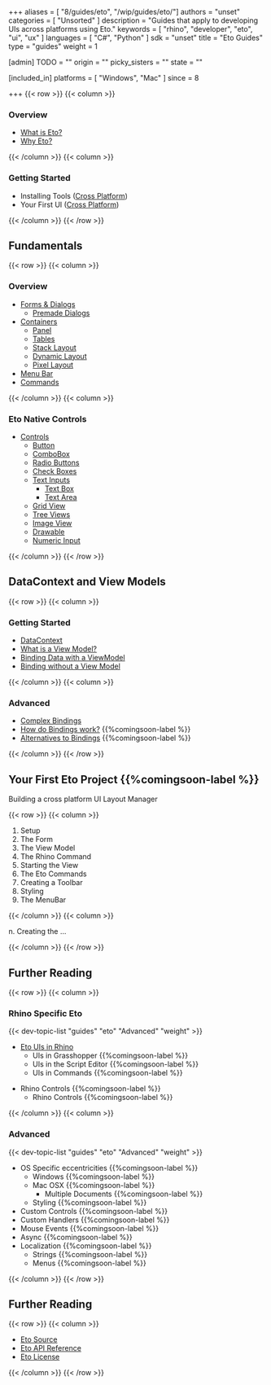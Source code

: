 +++
aliases = [ "8/guides/eto", "/wip/guides/eto/"]
authors = "unset"
categories = [ "Unsorted" ]
description = "Guides that apply to developing UIs across platforms using Eto."
keywords = [ "rhino", "developer", "eto", "ui", "ux" ]
languages = [ "C#", "Python" ]
sdk = "unset"
title = "Eto Guides"
type = "guides"
weight = 1

[admin]
TODO = ""
origin = ""
picky_sisters = ""
state = ""

[included_in]
platforms = [ "Windows", "Mac" ]
since = 8

+++
{{< row >}}
{{< column >}}

### Overview

- [What is Eto?](/guides/eto/what-is-eto/)
- [Why Eto?](/guides/eto/why-eto/)
<!-- - [What's New?](/guides/eto/whats-new/) -->

{{< /column >}}
{{< column >}}

### Getting Started

- Installing Tools ([Cross Platform](/guides/eto/installing-tools/))
- Your First UI ([Cross Platform](/guides/eto/your-first-ui/))

{{< /column >}}
{{< /row >}}

## Fundamentals

{{< row >}}
{{< column >}}

### Overview 

- [Forms & Dialogs](/guides/eto/forms-and-dialogs)
  - [Premade Dialogs](/guides/eto/forms-and-dialogs/premade)
- [Containers](/guides/eto/containers)
    - [Panel](/guides/eto/containers/panel)
    - [Tables](/guides/eto/containers/tables)
    - [Stack Layout](/guides/eto/containers/stack-layout)
    - [Dynamic Layout](/guides/eto/containers/dynamic-layout)
    - [Pixel Layout](/guides/eto/containers/pixel-layout)
- [Menu Bar](/guides/eto/menu-bar)
  <!-- Ensure to mention advanced menu bars -->
- [Commands](/guides/eto/commands)
  <!-- I think commands are awesome and should be used more  -->

{{< /column >}}
{{< column >}}

### Eto Native Controls
<!-- A simple overview of eto native controls, nothing _too_ fancy -->
- [Controls](/guides/controls/)
  - [Button](/guides/eto/controls/button/)
  - [ComboBox](/guides/eto/controls/combobox/)
  - [Radio Buttons](/guides/eto/controls/radiobuttons/)
  - [Check Boxes](/guides/eto/controls/checkboxes/)
  - [Text Inputs](/guides/eto/controls/textinput/)
    - [Text Box](/guides/eto/controls/textinput/box)
    - [Text Area](/guides/eto/controls/textinput/area)
  - [Grid View](/guides/eto/containers/grid-view)
    <!-- Ensuring the data works on these is so annoying. Documenting this will be so helpful -->
  - [Tree Views](/guides/eto/controls/treeviews/)
    <!-- Ensuring the data works on these is so annoying. Documenting this will be so helpful -->
  - [Image View](/guides/eto/controls/imageviews/)
  - [Drawable](/guides/eto/controls//drawable)
    <!-- I think this is worth being a bit more extensive than others -->
  - [Numeric Input](/guides/eto/controls//numericUpDown)

{{< /column >}}
{{< /row >}}

## DataContext and View Models

{{< row >}}
{{< column >}}

### Getting Started
- [DataContext](/guides/eto/view-and-data/data-context/) <!-- Explain how the DataContext trickles downwards! -->
- [What is a View Model?](/guides/etoview-and-data//view-models)
- [Binding Data with a ViewModel](/guides/etoview-and-data//binding)
- [Binding without a View Model](/guides/eto/view-and-data/no-view-model)

{{< /column >}}
{{< column >}}

### Advanced
- [Complex Bindings](/guides/eto/view-and-data/complex-bindings)
  <!-- Things such as Convert, etc. -->
- [How do Bindings work?](/guides/eto/view-and-data/bindings-explained) {{%comingsoon-label %}}
  <!-- Very detailed explination of Bindings -->
  <!-- Why do I need to bind to a property? -->
- [Alternatives to Bindings](/guides/eto/view-and-data/alternatives) {{%comingsoon-label %}}

{{< /column >}}
{{< /row >}}

## Your First Eto Project {{%comingsoon-label %}}

Building a cross platform UI Layout Manager

{{< row >}}
{{< column >}}

1. Setup <!-- Creating the command and the initial space for our project -->
1. The Form <!-- Set up the form -->
1. The View Model <!-- Set up the view model -->
1. The Rhino Command <!-- Set up the command -->
1. Starting the View <!-- Set up the view with a layout -->
1. The Eto Commands <!-- Set up the ui commands -->
1. Creating a Toolbar <!-- Set up the toolbar, buttons with icons etc -->
1. Styling <!-- Set up the styling -->
1. The MenuBar <!-- Set up the MenuBar -->

{{< /column >}}
{{< column >}}

n. Creating the ...

{{< /column >}}
{{< /row >}}

## Further Reading

{{< row >}}
{{< column >}}

### Rhino Specific Eto

{{< dev-topic-list "guides" "eto" "Advanced" "weight" >}}

- [Eto UIs in Rhino](/guides/eto/rhino-specific)
  - UIs in Grasshopper {{%comingsoon-label %}}
  - UIs in the Script Editor {{%comingsoon-label %}}
  - UIs in Commands {{%comingsoon-label %}}
<!-- -->
- Rhino Controls {{%comingsoon-label %}}
  - Rhino Controls {{%comingsoon-label %}}

{{< /column >}}
{{< column >}}

### Advanced

{{< dev-topic-list "guides" "eto" "Advanced" "weight" >}}

- OS Specific eccentricities {{%comingsoon-label %}}
  - Windows {{%comingsoon-label %}}
    <!-- I can't think of any in particular -->
  - Mac OSX {{%comingsoon-label %}}
    - Multiple Documents {{%comingsoon-label %}}
  - Styling {{%comingsoon-label %}}
    <!-- How to create os specific styles  -->
- Custom Controls {{%comingsoon-label %}}
  <!-- Inheriting from and modifying controls -->
- Custom Handlers {{%comingsoon-label %}}
  <!-- Custom platform wrapping stuff -->
- Mouse Events {{%comingsoon-label %}}
  <!-- Maybe even drag/drop? -->
- Async {{%comingsoon-label %}}
  <!-- Line between async and non-async -->
  <!-- async events -->
  <!-- invoke async -->
  <!-- DO NOT FORCE WAIT ASYNC ON NON-ASYNC -->
- Localization {{%comingsoon-label %}}
  - Strings {{%comingsoon-label %}}
  - Menus {{%comingsoon-label %}}
      <!-- bits to know about cross platform -->
      <!-- What is with that & thing -->
      <!-- Windows access keys? -->
      <!-- Ensure to use GET not NEW -->

{{< /column >}}
{{< /row >}}

## Further Reading

{{< row >}}
{{< column >}}

- [Eto Source](https://github.com/picoe/eto)
- [Eto API Reference](http://pages.picoe.ca/docs/api/)
- [Eto License](https://github.com/picoe/eto/LICENSE.md)
<!-- - [How does Eto work?](/guides/eto/eto-explained) {{%comingsoon-label %}} -->
<!-- An explaination of How eto wraps other UIs, mostly for my own benefit -->

{{< /column >}}
{{< /row >}}
